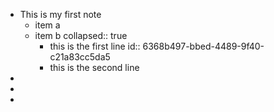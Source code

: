 - This is my first note
	- item a
	- item b
	  collapsed:: true
		- this is the first line
		  id:: 6368b497-bbed-4489-9f40-c21a83cc5da5
		- this is the second line
-
-
-
